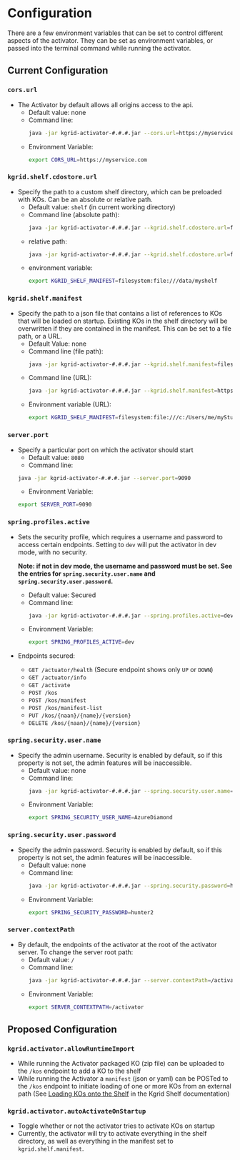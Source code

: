 # Configuration
There are a few environment variables that can be set to control different aspects of the activator. They can be set as environment variables, or passed into the terminal command while running the activator.
## Current Configuration
### `cors.url`
- The Activator by default allows all origins access to the api.
  - Default value: none
  - Command line:
    ```bash
    java -jar kgrid-activator-#.#.#.jar --cors.url=https://myservice.com
    ```
  - Environment Variable:
    ```bash
    export CORS_URL=https://myservice.com
    ```

### `kgrid.shelf.cdostore.url`
- Specify the path to a custom shelf directory, which can be preloaded with KOs. Can be an absolute or relative path.
  - Default value: `shelf` (in current working directory)
  - Command line (absolute path):
    ```bash
    java -jar kgrid-activator-#.#.#.jar --kgrid.shelf.cdostore.url=filesystem:file:///data/myshelf
    ```
  - relative path:
    ```bash
    java -jar kgrid-activator-#.#.#.jar --kgrid.shelf.cdostore.url=filesystem:file:///c:/Users/me/myshelf
    ```
  - environment variable:
    ```bash
    export KGRID_SHELF_MANIFEST=filesystem:file:///data/myshelf
    ```
### `kgrid.shelf.manifest` 
- Specify the path to a json file that contains a list of references to KOs that will be loaded on startup. Existing KOs in the shelf directory will be overwritten if they are contained in the manifest. This can be set to a file path, or a URL.
  - Default Value: none
  - Command line (file path):
    ```bash
    java -jar kgrid-activator-#.#.#.jar --kgrid.shelf.manifest=filesystem:file:///c:/Users/me/myStuff/manifest.json
    ```
  - Command line (URL):
    ```bash
    java -jar kgrid-activator-#.#.#.jar --kgrid.shelf.manifest=https://github.com/kgrid-objects/example-collection/releases/download/4.1.1/manifest.json
    ```
  - Environment variable (URL):
    ```bash
    export KGRID_SHELF_MANIFEST=filesystem:file:///c:/Users/me/myStuff/manifest.json
    ```
### `server.port` 
- Specify a particular port on which the activator should start
    - Default value: `8080`
    - Command line:
    ```bash
    java -jar kgrid-activator-#.#.#.jar --server.port=9090
    ```
    - Environment Variable:
    ```bash
    export SERVER_PORT=9090
    ```
### `spring.profiles.active` 
- Sets the security profile, which requires a username and password to access certain endpoints. Setting to `dev` will put the activator in dev mode, with no security. 

  __Note: if not in dev mode, the username and password must be set.
  See the entries for `spring.security.user.name` and `spring.security.user.password`.__
  - Default value: Secured
  - Command line:
    ```bash
    java -jar kgrid-activator-#.#.#.jar --spring.profiles.active=dev
    ```
  - Environment Variable:
    ```bash
    export SPRING_PROFILES_ACTIVE=dev
    ```
- Endpoints secured:
  - `GET /actuator/health` (Secure endpoint shows only `UP` or `DOWN`)
  - `GET /actuator/info`
  - `GET /activate`
  - `POST /kos`
  - `POST /kos/manifest`
  - `POST /kos/manifest-list`
  - `PUT /kos/{naan}/{name}/{version}`
  - `DELETE /kos/{naan}/{name}/{version}`
### `spring.security.user.name` 
- Specify the admin username. Security is enabled by default, so if this property is not set, the admin features will be inaccessible.
  - Default value: none
  - Command line:
    ```bash
    java -jar kgrid-activator-#.#.#.jar --spring.security.user.name=AzureDiamond
    ```
  - Environment Variable:
    ```bash
    export SPRING_SECURITY_USER_NAME=AzureDiamond
    ```
### `spring.security.user.password` 
- Specify the admin password. Security is enabled by default, so if this property is not set, the admin features will be inaccessible.
  - Default value: none
  - Command line:
    ```bash
    java -jar kgrid-activator-#.#.#.jar --spring.security.password=hunter2
    ```
  - Environment Variable:
    ```bash
    export SPRING_SECURITY_PASSWORD=hunter2
    ```
### `server.contextPath`
- By default, the endpoints of the activator at the root of the activator server.  To change the server root path:
  - Default value: `/`
  - Command line:
    ```bash
    java -jar kgrid-activator-#.#.#.jar --server.contextPath=/activator  
    ```
  - Environment Variable:
    ```bash
    export SERVER_CONTEXTPATH=/activator
    ```
## Proposed Configuration
### `kgrid.activator.allowRuntimeImport`
- While running the Activator packaged KO (zip file) can be uploaded to the `/kos` endpoint to add a KO to the shelf
- While running the Activator a `manifest` (json or yaml) can be POSTed to the `/kos` endpoint to initiate loading of one or more KOs from an external path (See [Loading KOs onto the Shelf](https://kgrid.org/kgrid-shelf) in the Kgrid Shelf documentation)

### `kgrid.activator.autoActivateOnStartup`
- Toggle whether or not the activator tries to activate KOs on startup
- Currently, the activator will try to activate everything in the shelf directory, as well as everything in the manifest set to `kgrid.shelf.manifest`.
